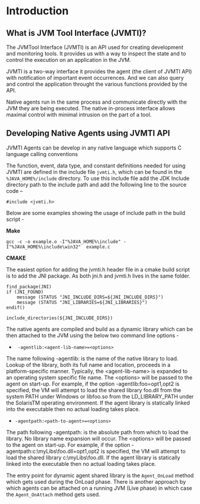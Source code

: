 # Introduction

## What is JVM Tool Interface \(JVMTI\)?

The JVMTool Interface \(JVMTI\) is an API used for creating development and monitoring tools. It provides us with a way to inspect the state and to control the execution on an application in the JVM.

JVMTI is a two-way interface it provides the agent \(the client of JVMTI API\) with notification of important event occurrences. And we can also query and control the application throught the various functions provided by the API.

Native agents run in the same process and communicate directly with the JVM they are being executed. The native in-process interface allows maximal control with minimal intrusion on the part of a tool.

## Developing Native Agents using JVMTI API

JVMTI Agents can be develop in any native language which supports C language calling conventions

The function, event, data type, and constant definitions needed for using JVMTI are defined in the include file `jvmti.h`, which can be found in the `%JAVA_HOME%/include` directory. To use this include file add the JDK Include directory path to the include path and add the following line to the source code –

`#include <jvmti.h>`

Below are some examples showing the usage of include path in the build script -

**Make**

```
gcc -c -o example.o -I"%JAVA_HOME%\include" -I"%JAVA_HOME%\include\win32"  example.c
```

**CMAKE**

The easiest option for adding the jvmti.h header file in a cmake build script is to add the JNI package. As both jni.h and jvmti.h lives in the same folder.

```
find_package(JNI)
if (JNI_FOUND)
    message (STATUS "JNI_INCLUDE_DIRS=${JNI_INCLUDE_DIRS}")
    message (STATUS "JNI_LIBRARIES=${JNI_LIBRARIES}")
endif()

include_directories(${JNI_INCLUDE_DIRS})
```

The native agents are compiled and build as a dynamic library which can be then attached to the JVM using the below two command line options - 



* ` -agentlib:<agent-lib-name>=<options>`

The name following -agentlib: is the name of the native library to load. Lookup of the library, both its full name and location, proceeds in a platform-specific manner. Typically, the &lt;agent-lib-name&gt; is expanded to an operating system specific file name. The &lt;options&gt; will be passed to the agent on start-up. For example, if the option -agentlib:foo=opt1,opt2 is specified, the VM will attempt to load the shared library foo.dll from the system PATH under Windows or libfoo.so from the LD\_LIBRARY\_PATH under the SolarisTM operating environment. If the agent library is statically linked into the executable then no actual loading takes place.



* `-agentpath:<path-to-agent>=<options>  `

The path following -agentpath: is the absolute path from which to load the library. No library name expansion will occur. The &lt;options&gt; will be passed to the agent on start-up. For example, if the option -agentpath:c:\myLibs\foo.dll=opt1,opt2 is specified, the VM will attempt to load the shared library c:\myLibs\foo.dll. If the agent library is statically linked into the executable then no actual loading takes place.

The entry point for dynamic agent shared library is the `Agent_OnLoad` method which gets used during the OnLoad phase. There is another approach by which agents can be attached on a running JVM (Live phase) in which case the `Agent_OnAttach` method gets used.





